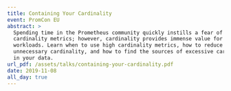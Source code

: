 ```yaml
---
title: Containing Your Cardinality
event: PromCon EU
abstract: >
  Spending time in the Prometheus community quickly instills a fear of high
  cardinality metrics; however, cardinality provides immense value for certain
  workloads. Learn when to use high cardinality metrics, how to reduce
  unnecessary cardinality, and how to find the sources of excessive cardinality
  in your data.
url_pdf: /assets/talks/containing-your-cardinality.pdf
date: 2019-11-08
all_day: true
---
```

